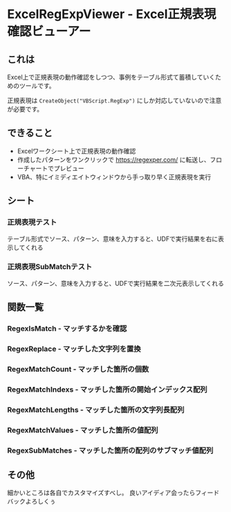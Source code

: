 # ExcelRegExpViewer - Excel正規表現確認ビューアー

## これは

Excel上で正規表現の動作確認をしつつ、事例をテーブル形式て蓄積していくためのツールです。

正規表現は `CreateObject("VBScript.RegExp")` にしか対応していないので注意が必要です。

## できること

* Excelワークシート上で正規表現の動作確認
* 作成したパターンをワンクリックで https://regexper.com/ に転送し、フローチャートでプレビュー
* VBA、特にイミディエイトウィンドウから手っ取り早く正規表現を実行

## シート

### 正規表現テスト

テーブル形式でソース、パターン、意味を入力すると、UDFで実行結果を右に表示してくれる

### 正規表現SubMatchテスト

ソース、パターン、意味を入力すると、UDFで実行結果を二次元表示してくれる

## 関数一覧

### RegexIsMatch - マッチするかを確認

### RegexReplace - マッチした文字列を置換

### RegexMatchCount - マッチした箇所の個数

### RegexMatchIndexs - マッチした箇所の開始インデックス配列

### RegexMatchLengths - マッチした箇所の文字列長配列

### RegexMatchValues - マッチした箇所の値配列

### RegexSubMatches - マッチした箇所の配列のサブマッチ値配列

## その他

細かいところは各自でカスタマイズすべし。
良いアイディア会ったらフィードバックよろしくぅ
